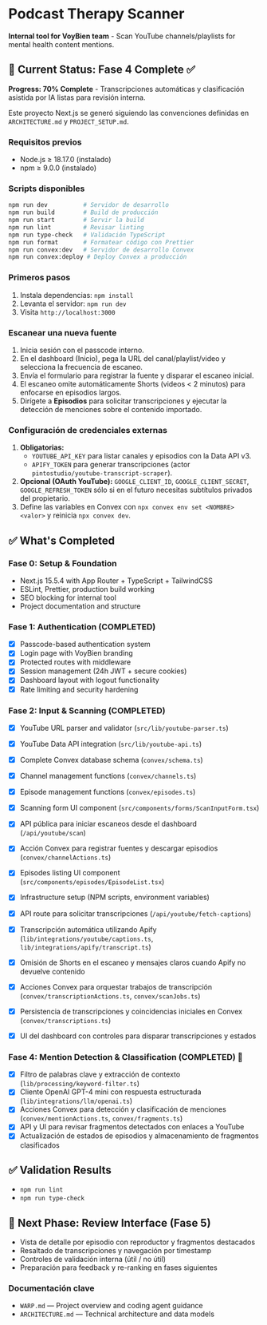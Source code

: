 # Podcast Therapy Scanner

**Internal tool for VoyBien team** - Scan YouTube channels/playlists for mental health content mentions.

## 🚀 Current Status: Fase 4 Complete ✅

**Progress: 70% Complete** - Transcripciones automáticas y clasificación asistida por IA listas para revisión interna.

Este proyecto Next.js se generó siguiendo las convenciones definidas en `ARCHITECTURE.md` y `PROJECT_SETUP.md`.

### Requisitos previos
- Node.js ≥ 18.17.0 (instalado)
- npm ≥ 9.0.0 (instalado)

### Scripts disponibles

```bash
npm run dev          # Servidor de desarrollo
npm run build        # Build de producción
npm run start        # Servir la build
npm run lint         # Revisar linting
npm run type-check   # Validación TypeScript
npm run format       # Formatear código con Prettier
npm run convex:dev   # Servidor de desarrollo Convex
npm run convex:deploy # Deploy Convex a producción
```

### Primeros pasos
1. Instala dependencias: `npm install`
2. Levanta el servidor: `npm run dev`
3. Visita `http://localhost:3000`

### Escanear una nueva fuente
1. Inicia sesión con el passcode interno.
2. En el dashboard (Inicio), pega la URL del canal/playlist/video y selecciona la frecuencia de escaneo.
3. Envía el formulario para registrar la fuente y disparar el escaneo inicial.
4. El escaneo omite automáticamente Shorts (videos < 2 minutos) para enfocarse en episodios largos.
5. Dirígete a **Episodios** para solicitar transcripciones y ejecutar la detección de menciones sobre el contenido importado.

### Configuración de credenciales externas
1. **Obligatorias:**
   - `YOUTUBE_API_KEY` para listar canales y episodios con la Data API v3.
   - `APIFY_TOKEN` para generar transcripciones (actor `pintostudio/youtube-transcript-scraper`).
2. **Opcional (OAuth YouTube):** `GOOGLE_CLIENT_ID`, `GOOGLE_CLIENT_SECRET`, `GOOGLE_REFRESH_TOKEN` sólo si en el futuro necesitas subtítulos privados del propietario.
3. Define las variables en Convex con `npx convex env set <NOMBRE> <valor>` y reinicia `npx convex dev`.


## ✅ **What's Completed**

### **Fase 0: Setup & Foundation**
- Next.js 15.5.4 with App Router + TypeScript + TailwindCSS
- ESLint, Prettier, production build working
- SEO blocking for internal tool
- Project documentation and structure

### **Fase 1: Authentication (COMPLETED)** 
- [x] Passcode-based authentication system
- [x] Login page with VoyBien branding
- [x] Protected routes with middleware
- [x] Session management (24h JWT + secure cookies)
- [x] Dashboard layout with logout functionality
- [x] Rate limiting and security hardening

### **Fase 2: Input & Scanning (COMPLETED)**
- [x] YouTube URL parser and validator (`src/lib/youtube-parser.ts`)
- [x] YouTube Data API integration (`src/lib/youtube-api.ts`)
- [x] Complete Convex database schema (`convex/schema.ts`)
- [x] Channel management functions (`convex/channels.ts`)
- [x] Episode management functions (`convex/episodes.ts`)
- [x] Scanning form UI component (`src/components/forms/ScanInputForm.tsx`)
- [x] API pública para iniciar escaneos desde el dashboard (`/api/youtube/scan`)
- [x] Acción Convex para registrar fuentes y descargar episodios (`convex/channelActions.ts`)
- [x] Episodes listing UI component (`src/components/episodes/EpisodeList.tsx`)
- [x] Infrastructure setup (NPM scripts, environment variables)

- [x] API route para solicitar transcripciones (`/api/youtube/fetch-captions`)
- [x] Transcripción automática utilizando Apify (`lib/integrations/youtube/captions.ts`, `lib/integrations/apify/transcript.ts`)
- [x] Omisión de Shorts en el escaneo y mensajes claros cuando Apify no devuelve contenido
- [x] Acciones Convex para orquestar trabajos de transcripción (`convex/transcriptionActions.ts`, `convex/scanJobs.ts`)
- [x] Persistencia de transcripciones y coincidencias iniciales en Convex (`convex/transcriptions.ts`)
- [x] UI del dashboard con controles para disparar transcripciones y estados

### **Fase 4: Mention Detection & Classification (COMPLETED)** 🎉
- [x] Filtro de palabras clave y extracción de contexto (`lib/processing/keyword-filter.ts`)
- [x] Cliente OpenAI GPT-4 mini con respuesta estructurada (`lib/integrations/llm/openai.ts`)
- [x] Acciones Convex para detección y clasificación de menciones (`convex/mentionActions.ts`, `convex/fragments.ts`)
- [x] API y UI para revisar fragmentos detectados con enlaces a YouTube
- [x] Actualización de estados de episodios y almacenamiento de fragmentos clasificados

## ✅ **Validation Results**
- `npm run lint`
- `npm run type-check`

## 🚀 **Next Phase: Review Interface (Fase 5)**
- Vista de detalle por episodio con reproductor y fragmentos destacados
- Resaltado de transcripciones y navegación por timestamp
- Controles de validación interna (útil / no útil)
- Preparación para feedback y re-ranking en fases siguientes

### Documentación clave
- `WARP.md` — Project overview and coding agent guidance
- `ARCHITECTURE.md` — Technical architecture and data models
